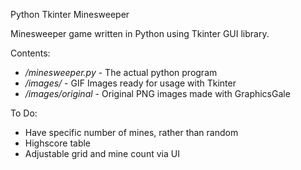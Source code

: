 Python Tkinter Minesweeper

Minesweeper game written in Python using Tkinter GUI library.

Contents:
- */minesweeper.py* - The actual python program
- */images/* - GIF Images ready for usage with Tkinter
- */images/original* - Original PNG images made with GraphicsGale

To Do:
- Have specific number of mines, rather than random
- Highscore table
- Adjustable grid and mine count via UI
